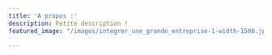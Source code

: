 ```yaml
---
title: 'A propos :'
description: Petite description !
featured_image: "/images/integrer_une_grande_entreprise-1-width-1500.jpg"

---
```


